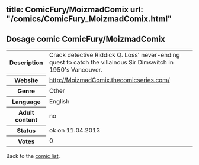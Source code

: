 title: ComicFury/MoizmadComix
url: "/comics/ComicFury_MoizmadComix.html"
---
Dosage comic ComicFury/MoizmadComix
-----------------------------------------

<table class="comicinfo">
<tr>
<th>Description</th><td>Crack detective Riddick Q. Loss' never-ending quest to catch the villainous Sir Dimswitch in 1950's Vancouver.</td>
</tr>
<tr>
<th>Website</th><td><a href="http://MoizmadComix.thecomicseries.com/">http://MoizmadComix.thecomicseries.com/</a></td>
</tr>
<tr>
<th>Genre</th><td>Other</td>
</tr>
<tr>
<th>Language</th><td>English</td>
</tr>
<tr>
<th>Adult content</th><td>no</td>
</tr>
<tr>
<th>Status</th><td>ok on 11.04.2013</td>
</tr>
<tr>
<th>Votes</th><td>0</div></td>
</tr>
</table>

Back to the [comic list](../comic-index.html).
